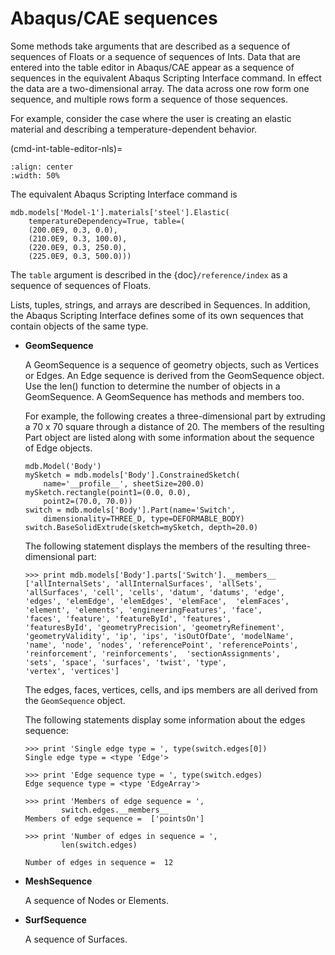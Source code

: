 # Abaqus/CAE sequences

Some methods take arguments that are described as a sequence of sequences of Floats or a sequence of sequences of Ints. Data that are entered into the table editor in Abaqus/CAE appear as a sequence of sequences in the equivalent Abaqus Scripting Interface command. In effect the data are a two-dimensional array. The data across one row form one sequence, and multiple rows form a sequence of those sequences.

For example, consider the case where the user is creating an elastic material and describing a temperature-dependent behavior.

(cmd-int-table-editor-nls)=

```{figure} /images/cmd-int-table-editor-nls.png
:align: center
:width: 50%
```

The equivalent Abaqus Scripting Interface command is

```python2
mdb.models['Model-1'].materials['steel'].Elastic(
    temperatureDependency=True, table=(
    (200.0E9, 0.3, 0.0),
    (210.0E9, 0.3, 100.0),
    (220.0E9, 0.3, 250.0),
    (225.0E9, 0.3, 500.0)))
```

The `table` argument is described in the {doc}`/reference/index` as a sequence of sequences of Floats.

Lists, tuples, strings, and arrays are described in Sequences. In addition, the Abaqus Scripting Interface defines some of its own sequences that contain objects of the same type.

- **GeomSequence**

  A GeomSequence is a sequence of geometry objects, such as Vertices or Edges. An Edge sequence is derived from the GeomSequence object. Use the len() function to determine the number of objects in a GeomSequence. A GeomSequence has methods and members too.

  For example, the following creates a three-dimensional part by extruding a 70 x 70 square through a distance of 20. The members of the resulting Part object are listed along with some information about the sequence of Edge objects.

  ```python2
  mdb.Model('Body')
  mySketch = mdb.models['Body'].ConstrainedSketch(
      name='__profile__', sheetSize=200.0)
  mySketch.rectangle(point1=(0.0, 0.0),
      point2=(70.0, 70.0))
  switch = mdb.models['Body'].Part(name='Switch',
      dimensionality=THREE_D, type=DEFORMABLE_BODY)
  switch.BaseSolidExtrude(sketch=mySketch, depth=20.0)
  ```

  The following statement displays the members of the resulting three-dimensional part:

  ```python2
  >>> print mdb.models['Body'].parts['Switch'].__members__
  ['allInternalSets', 'allInternalSurfaces', 'allSets',
  'allSurfaces', 'cell', 'cells', 'datum', 'datums', 'edge',
  'edges', 'elemEdge', 'elemEdges', 'elemFace',  'elemFaces',
  'element', 'elements', 'engineeringFeatures', 'face',
  'faces', 'feature', 'featureById', 'features',
  'featuresById', 'geometryPrecision', 'geometryRefinement',
  'geometryValidity', 'ip', 'ips', 'isOutOfDate', 'modelName',
  'name', 'node', 'nodes', 'referencePoint', 'referencePoints',
  'reinforcement', 'reinforcements',  'sectionAssignments',
  'sets', 'space', 'surfaces', 'twist', 'type',
  'vertex', 'vertices']
  ```

  The edges, faces, vertices, cells, and ips members are all derived from the `GeomSequence` object.

  The following statements display some information about the edges sequence:

  ```python2
  >>> print 'Single edge type = ', type(switch.edges[0])
  Single edge type = <type 'Edge'>

  >>> print 'Edge sequence type = ', type(switch.edges)
  Edge sequence type = <type 'EdgeArray'>

  >>> print 'Members of edge sequence = ',
          switch.edges.__members__
  Members of edge sequence =  ['pointsOn']

  >>> print 'Number of edges in sequence = ',
          len(switch.edges)

  Number of edges in sequence =  12
  ```

- **MeshSequence**

  A sequence of Nodes or Elements.

- **SurfSequence**

  A sequence of Surfaces.
